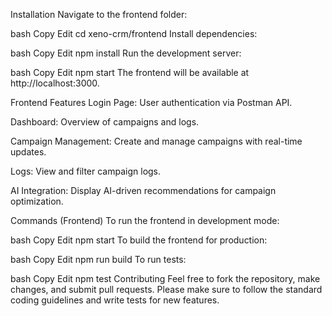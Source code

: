 Installation
Navigate to the frontend folder:

bash
Copy
Edit
cd xeno-crm/frontend
Install dependencies:

bash
Copy
Edit
npm install
Run the development server:

bash
Copy
Edit
npm start
The frontend will be available at http://localhost:3000.

Frontend Features
Login Page: User authentication via Postman API.

Dashboard: Overview of campaigns and logs.

Campaign Management: Create and manage campaigns with real-time updates.

Logs: View and filter campaign logs.

AI Integration: Display AI-driven recommendations for campaign optimization.

Commands (Frontend)
To run the frontend in development mode:

bash
Copy
Edit
npm start
To build the frontend for production:

bash
Copy
Edit
npm run build
To run tests:

bash
Copy
Edit
npm test
Contributing
Feel free to fork the repository, make changes, and submit pull requests. Please make sure to follow the standard coding guidelines and write tests for new features.

